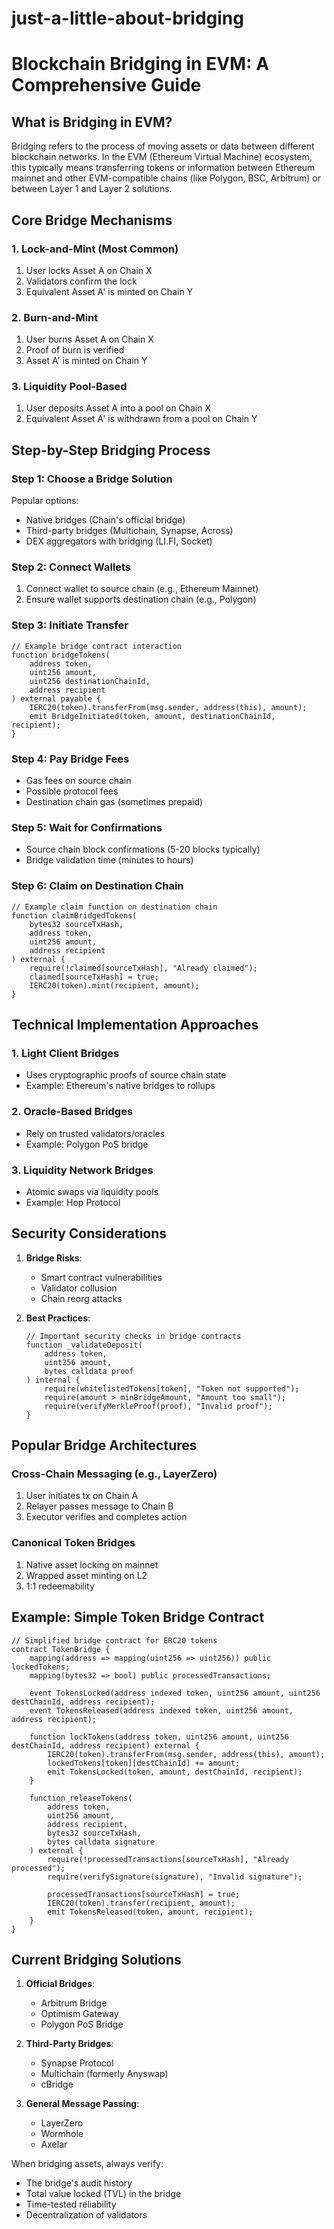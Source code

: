 # just-a-little-about-bridging
# Blockchain Bridging in EVM: A Comprehensive Guide

## What is Bridging in EVM?

Bridging refers to the process of moving assets or data between different blockchain networks. In the EVM (Ethereum Virtual Machine) ecosystem, this typically means transferring tokens or information between Ethereum mainnet and other EVM-compatible chains (like Polygon, BSC, Arbitrum) or between Layer 1 and Layer 2 solutions.

## Core Bridge Mechanisms

### 1. Lock-and-Mint (Most Common)
1. User locks Asset A on Chain X
2. Validators confirm the lock
3. Equivalent Asset A' is minted on Chain Y

### 2. Burn-and-Mint
1. User burns Asset A on Chain X
2. Proof of burn is verified
3. Asset A' is minted on Chain Y

### 3. Liquidity Pool-Based
1. User deposits Asset A into a pool on Chain X
2. Equivalent Asset A' is withdrawn from a pool on Chain Y

## Step-by-Step Bridging Process

### Step 1: Choose a Bridge Solution
Popular options:
- Native bridges (Chain's official bridge)
- Third-party bridges (Multichain, Synapse, Across)
- DEX aggregators with bridging (LI.FI, Socket)

### Step 2: Connect Wallets
1. Connect wallet to source chain (e.g., Ethereum Mainnet)
2. Ensure wallet supports destination chain (e.g., Polygon)

### Step 3: Initiate Transfer
```solidity
// Example bridge contract interaction
function bridgeTokens(
    address token,
    uint256 amount,
    uint256 destinationChainId,
    address recipient
) external payable {
    IERC20(token).transferFrom(msg.sender, address(this), amount);
    emit BridgeInitiated(token, amount, destinationChainId, recipient);
}
```

### Step 4: Pay Bridge Fees
- Gas fees on source chain
- Possible protocol fees
- Destination chain gas (sometimes prepaid)

### Step 5: Wait for Confirmations
- Source chain block confirmations (5-20 blocks typically)
- Bridge validation time (minutes to hours)

### Step 6: Claim on Destination Chain
```solidity
// Example claim function on destination chain
function claimBridgedTokens(
    bytes32 sourceTxHash,
    address token,
    uint256 amount,
    address recipient
) external {
    require(!claimed[sourceTxHash], "Already claimed");
    claimed[sourceTxHash] = true;
    IERC20(token).mint(recipient, amount);
}
```

## Technical Implementation Approaches

### 1. Light Client Bridges
- Uses cryptographic proofs of source chain state
- Example: Ethereum's native bridges to rollups

### 2. Oracle-Based Bridges
- Rely on trusted validators/oracles
- Example: Polygon PoS bridge

### 3. Liquidity Network Bridges
- Atomic swaps via liquidity pools
- Example: Hop Protocol

## Security Considerations

1. **Bridge Risks**:
   - Smart contract vulnerabilities
   - Validator collusion
   - Chain reorg attacks

2. **Best Practices**:
   ```solidity
   // Important security checks in bridge contracts
   function _validateDeposit(
       address token,
       uint256 amount,
       bytes calldata proof
   ) internal {
       require(whitelistedTokens[token], "Token not supported");
       require(amount > minBridgeAmount, "Amount too small");
       require(verifyMerkleProof(proof), "Invalid proof");
   }
   ```

## Popular Bridge Architectures

### Cross-Chain Messaging (e.g., LayerZero)
1. User initiates tx on Chain A
2. Relayer passes message to Chain B
3. Executor verifies and completes action

### Canonical Token Bridges
1. Native asset locking on mainnet
2. Wrapped asset minting on L2
3. 1:1 redeemability

## Example: Simple Token Bridge Contract

```solidity
// Simplified bridge contract for ERC20 tokens
contract TokenBridge {
    mapping(address => mapping(uint256 => uint256)) public lockedTokens;
    mapping(bytes32 => bool) public processedTransactions;

    event TokensLocked(address indexed token, uint256 amount, uint256 destChainId, address recipient);
    event TokensReleased(address indexed token, uint256 amount, address recipient);

    function lockTokens(address token, uint256 amount, uint256 destChainId, address recipient) external {
        IERC20(token).transferFrom(msg.sender, address(this), amount);
        lockedTokens[token][destChainId] += amount;
        emit TokensLocked(token, amount, destChainId, recipient);
    }

    function releaseTokens(
        address token,
        uint256 amount,
        address recipient,
        bytes32 sourceTxHash,
        bytes calldata signature
    ) external {
        require(!processedTransactions[sourceTxHash], "Already processed");
        require(verifySignature(signature), "Invalid signature");
        
        processedTransactions[sourceTxHash] = true;
        IERC20(token).transfer(recipient, amount);
        emit TokensReleased(token, amount, recipient);
    }
}
```

## Current Bridging Solutions

1. **Official Bridges**:
   - Arbitrum Bridge
   - Optimism Gateway
   - Polygon PoS Bridge

2. **Third-Party Bridges**:
   - Synapse Protocol
   - Multichain (formerly Anyswap)
   - cBridge

3. **General Message Passing**:
   - LayerZero
   - Wormhole
   - Axelar

When bridging assets, always verify:
- The bridge's audit history
- Total value locked (TVL) in the bridge
- Time-tested reliability
- Decentralization of validators
